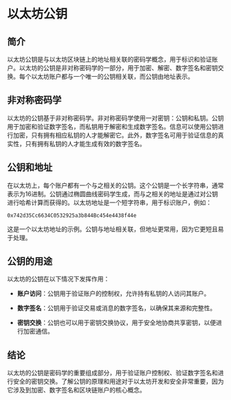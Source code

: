 ﻿# 以太坊公钥

## 简介

以太坊公钥是与以太坊区块链上的地址相关联的密码学概念，用于标识和验证账户。以太坊的公钥是非对称密码学的一部分，用于加密、解密、数字签名和密钥交换。每个以太坊账户都与一个唯一的公钥相关联，而公钥由地址表示。

## 非对称密码学

以太坊的公钥基于非对称密码学。非对称密码学使用一对密钥：公钥和私钥。公钥用于加密和验证数字签名，而私钥用于解密和生成数字签名。信息可以使用公钥进行加密，只有拥有相应私钥的人才能解密它。此外，数字签名可用于验证信息的真实性，只有拥有私钥的人才能生成有效的数字签名。

## 公钥和地址

在以太坊上，每个账户都有一个与之相关的公钥。这个公钥是一个长字符串，通常表示为16进制。公钥通过椭圆曲线密码学生成，而与之相关的地址是通过对公钥进行哈希计算而获得的。以太坊地址是一个短字符串，用于标识账户，例如：

```
0x742d35Cc6634C0532925a3b844Bc454e4438f44e
```

这是一个以太坊地址的示例。公钥与地址相关联，但地址更常用，因为它更短且易于处理。

## 公钥的用途

以太坊的公钥在以下情况下发挥作用：

- **账户访问**：公钥用于验证账户的控制权，允许持有私钥的人访问其账户。

- **数字签名**：公钥用于验证交易或消息的数字签名，以确保其来源和完整性。

- **密钥交换**：公钥也可以用于密钥交换协议，用于安全地协商共享密钥，以便进行加密通信。

## 结论

以太坊的公钥是密码学的重要组成部分，用于验证账户控制权、验证数字签名和进行安全的密钥交换。了解公钥的原理和用途对于以太坊开发和安全非常重要，因为它涉及到加密、数字签名和区块链账户的核心概念。
